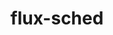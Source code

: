 ---
title: "flux-sched"
layout: cache
categories: [package, v0.18.1]
meta: {"versions": ["0.22.0"], "compilers": ["gcc@=7.3.1"], "oss": ["amzn2"], "platforms": ["linux"], "targets": ["aarch64", "graviton2", "x86_64_v3", "x86_64_v4"], "stacks": ["aws-isc", "aws-isc-aarch64", "root"], "num_specs": 4, "num_specs_by_stack": {"root": 4, "aws-isc": 2, "aws-isc-aarch64": 2}}
spec_details: [{"hash": "hncfqvgfjivh4syp4rdk6lakegqjkwwg", "compiler": "gcc@=7.3.1", "versions": ["0.22.0"], "os": "amzn2", "platform": "linux", "target": "x86_64_v3", "variants": ["~cuda", "patches=e200867"], "stacks": ["root", "aws-isc"], "size": "-", "tarball": "https://binaries.spack.io/releases/v0.18.1/build_cache/linux-amzn2-x86_64_v3/gcc-7.3.1/flux-sched-0.22.0/linux-amzn2-x86_64_v3-gcc-7.3.1-flux-sched-0.22.0-hncfqvgfjivh4syp4rdk6lakegqjkwwg.spack"}, {"hash": "7qdcw54xhpgsdwi4zp4e3daskax42kba", "compiler": "gcc@=7.3.1", "versions": ["0.22.0"], "os": "amzn2", "platform": "linux", "target": "aarch64", "variants": ["~cuda", "patches=e200867"], "stacks": ["aws-isc-aarch64", "root"], "size": "-", "tarball": "https://binaries.spack.io/releases/v0.18.1/build_cache/linux-amzn2-aarch64/gcc-7.3.1/flux-sched-0.22.0/linux-amzn2-aarch64-gcc-7.3.1-flux-sched-0.22.0-7qdcw54xhpgsdwi4zp4e3daskax42kba.spack"}, {"hash": "ev763yrostlpovfqibcvwouuho67c3nl", "compiler": "gcc@=7.3.1", "versions": ["0.22.0"], "os": "amzn2", "platform": "linux", "target": "graviton2", "variants": ["~cuda", "patches=e200867"], "stacks": ["aws-isc-aarch64", "root"], "size": "-", "tarball": "https://binaries.spack.io/releases/v0.18.1/build_cache/linux-amzn2-graviton2/gcc-7.3.1/flux-sched-0.22.0/linux-amzn2-graviton2-gcc-7.3.1-flux-sched-0.22.0-ev763yrostlpovfqibcvwouuho67c3nl.spack"}, {"hash": "npmcnrhmszjlh4lt7bz3dxj6m2vewj72", "compiler": "gcc@=7.3.1", "versions": ["0.22.0"], "os": "amzn2", "platform": "linux", "target": "x86_64_v4", "variants": ["~cuda", "patches=e200867"], "stacks": ["root", "aws-isc"], "size": "-", "tarball": "https://binaries.spack.io/releases/v0.18.1/build_cache/linux-amzn2-x86_64_v4/gcc-7.3.1/flux-sched-0.22.0/linux-amzn2-x86_64_v4-gcc-7.3.1-flux-sched-0.22.0-npmcnrhmszjlh4lt7bz3dxj6m2vewj72.spack"}]
---